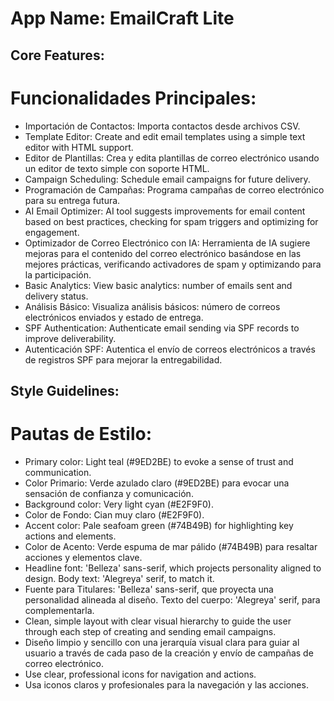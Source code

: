 # **App Name**: EmailCraft Lite

## Core Features:
# Funcionalidades Principales:

- Importación de Contactos: Importa contactos desde archivos CSV.
- Template Editor: Create and edit email templates using a simple text editor with HTML support.
- Editor de Plantillas: Crea y edita plantillas de correo electrónico usando un editor de texto simple con soporte HTML.
- Campaign Scheduling: Schedule email campaigns for future delivery.
- Programación de Campañas: Programa campañas de correo electrónico para su entrega futura.
- AI Email Optimizer: AI tool suggests improvements for email content based on best practices, checking for spam triggers and optimizing for engagement.
- Optimizador de Correo Electrónico con IA: Herramienta de IA sugiere mejoras para el contenido del correo electrónico basándose en las mejores prácticas, verificando activadores de spam y optimizando para la participación.
- Basic Analytics: View basic analytics: number of emails sent and delivery status.
- Análisis Básico: Visualiza análisis básicos: número de correos electrónicos enviados y estado de entrega.
- SPF Authentication: Authenticate email sending via SPF records to improve deliverability.
- Autenticación SPF: Autentica el envío de correos electrónicos a través de registros SPF para mejorar la entregabilidad.

## Style Guidelines:
# Pautas de Estilo:

- Primary color: Light teal (#9ED2BE) to evoke a sense of trust and communication.
- Color Primario: Verde azulado claro (#9ED2BE) para evocar una sensación de confianza y comunicación.
- Background color: Very light cyan (#E2F9F0).
- Color de Fondo: Cian muy claro (#E2F9F0).
- Accent color: Pale seafoam green (#74B49B) for highlighting key actions and elements.
- Color de Acento: Verde espuma de mar pálido (#74B49B) para resaltar acciones y elementos clave.
- Headline font: 'Belleza' sans-serif, which projects personality aligned to design. Body text: 'Alegreya' serif, to match it.
- Fuente para Titulares: 'Belleza' sans-serif, que proyecta una personalidad alineada al diseño. Texto del cuerpo: 'Alegreya' serif, para complementarla.
- Clean, simple layout with clear visual hierarchy to guide the user through each step of creating and sending email campaigns.
- Diseño limpio y sencillo con una jerarquía visual clara para guiar al usuario a través de cada paso de la creación y envío de campañas de correo electrónico.
- Use clear, professional icons for navigation and actions.
- Usa iconos claros y profesionales para la navegación y las acciones.